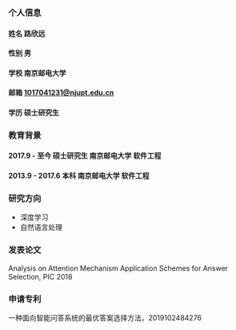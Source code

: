 ### 个人信息
#### 姓名 路欣远
#### 性别 男
#### 学校 南京邮电大学
#### 邮箱 1017041231@njupt.edu.cn
#### 学历 硕士研究生

### 教育背景
#### 2017.9 - 至今     硕士研究生    南京邮电大学    软件工程
#### 2013.9 - 2017.6      本科      南京邮电大学    软件工程

### 研究方向
- 深度学习
- 自然语言处理

### 发表论文
Analysis on Attention Mechanism Application Schemes for Answer Selection, PIC 2018

### 申请专利
一种面向智能问答系统的最优答案选择方法，2019102484276
